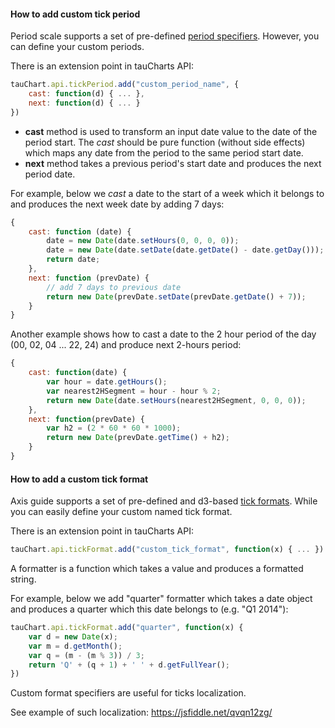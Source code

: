 #### How to add custom tick period

Period scale supports a set of pre-defined [period specifiers](../datasource/README.md#time-based-dimensions). However, you can define your custom periods.

There is an extension point in tauCharts API:

```javascript
tauChart.api.tickPeriod.add("custom_period_name", {
    cast: function(d) { ... },
    next: function(d) { ... }
})
```

- **cast** method is used to transform an input date value to the date of the period start. The *cast* should be pure function (without side effects) which maps any date from the period to the same period start date.
- **next** method takes a previous period's start date and produces the next period date.

For example, below we *cast* a date to the start of a week which it belongs to and produces the next week date by adding 7 days:

```javascript
{
    cast: function (date) {
        date = new Date(date.setHours(0, 0, 0, 0));
        date = new Date(date.setDate(date.getDate() - date.getDay()));
        return date;
    },
    next: function (prevDate) {
        // add 7 days to previous date
        return new Date(prevDate.setDate(prevDate.getDate() + 7));
    }
}
```
Another example shows how to cast a date to the 2 hour period of the day (00, 02, 04 ... 22, 24) and produce next 2-hours period:

```javascript
{
    cast: function(date) {
        var hour = date.getHours();
        var nearest2HSegment = hour - hour % 2;
        return new Date(date.setHours(nearest2HSegment, 0, 0, 0));
    },
    next: function(prevDate) {
        var h2 = (2 * 60 * 60 * 1000);
        return new Date(prevDate.getTime() + h2);
    }
}
```

#### How to add a custom tick format

Axis guide supports a set of pre-defined and d3-based [tick formats](../basic/guide.md#tickformat). While you can easily define your custom named tick format.

There is an extension point in tauCharts API:

```javascript
tauChart.api.tickFormat.add("custom_tick_format", function(x) { ... })
```

A formatter is a function which takes a value and produces a formatted string.

For example, below we add "quarter" formatter which takes a date object and produces a quarter which this date belongs to (e.g. "Q1 2014"):

```javascript
tauChart.api.tickFormat.add("quarter", function(x) {
    var d = new Date(x);
    var m = d.getMonth();
    var q = (m - (m % 3)) / 3;
    return 'Q' + (q + 1) + ' ' + d.getFullYear();
})
```

Custom format specifiers are useful for ticks localization.

See example of such localization: https://jsfiddle.net/qvqn12zg/

